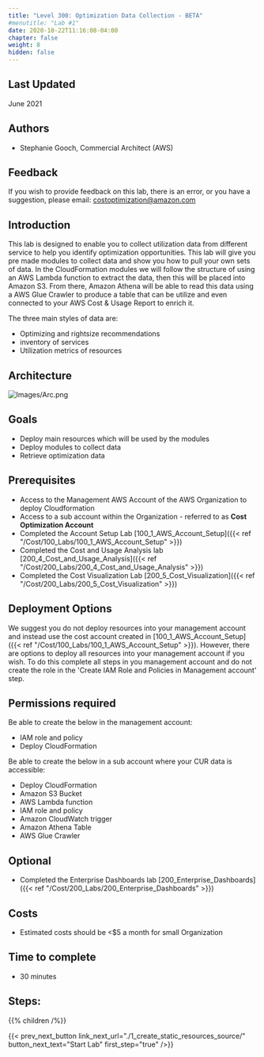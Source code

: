 ```yaml
---
title: "Level 300: Optimization Data Collection - BETA"
#menutitle: "Lab #1"
date: 2020-10-22T11:16:08-04:00
chapter: false
weight: 8
hidden: false
---
```

## Last Updated
June 2021

## Authors
- Stephanie Gooch, Commercial Architect (AWS)

## Feedback
If you wish to provide feedback on this lab, there is an error, or you have a suggestion, please email: costoptimization@amazon.com

## Introduction
This lab is designed to enable you to collect utilization data from different service to help you identify optimization opportunities. This lab will give you pre made modules to collect data and show you how to pull your own sets of data. In the CloudFormation modules we will follow the structure of using an AWS Lambda function to extract the data, then this will be placed into Amazon S3. From there, Amazon Athena will be able to read this data using a AWS Glue Crawler to produce a table that can be utilize and even connected to your AWS Cost & Usage Report to enrich it. 

The three main styles of data are:
* Optimizing and rightsize recommendations 
* inventory of services
* Utilization metrics of resources 

## Architecture 

![Images/Arc.png](/Cost/300_Optimization_Data_Collection/Images/Arc.png)

## Goals
- Deploy main resources which will be used by the modules
- Deploy modules to collect data 
- Retrieve optimization data 


## Prerequisites
- Access to the Management AWS Account of the AWS Organization to deploy Cloudformation
- Access to a sub account within the Organization - referred to as **Cost Optimization Account**
- Completed the Account Setup Lab [100_1_AWS_Account_Setup]({{< ref "/Cost/100_Labs/100_1_AWS_Account_Setup" >}})
- Completed the Cost and Usage Analysis lab [200_4_Cost_and_Usage_Analysis]({{< ref "/Cost/200_Labs/200_4_Cost_and_Usage_Analysis" >}})
- Completed the Cost Visualization Lab [200_5_Cost_Visualization]({{< ref "/Cost/200_Labs/200_5_Cost_Visualization" >}}) 

## Deployment Options
We suggest you do not deploy resources into your management account and instead use the cost account created in [100_1_AWS_Account_Setup]({{< ref "/Cost/100_Labs/100_1_AWS_Account_Setup" >}}). However, there are options to deploy all resources into your management account if you wish. To do this complete all steps in you management account and do not create the role in the 'Create IAM Role and Policies in Management account' step.

## Permissions required

Be able to create the below in the management account:
- IAM role and policy
- Deploy CloudFormation

Be able to create the below in a sub account where your CUR data is accessible:
- Deploy CloudFormation
- Amazon S3 Bucket 
- AWS Lambda function 
- IAM role and policy
- Amazon CloudWatch trigger
- Amazon Athena Table
- AWS Glue Crawler


## Optional
- Completed the Enterprise Dashboards lab [200_Enterprise_Dashboards]({{< ref "/Cost/200_Labs/200_Enterprise_Dashboards" >}})


## Costs
- Estimated costs should be <$5 a month for small Organization 


## Time to complete
- 30 minutes

## Steps:
{{% children  /%}}


{{< prev_next_button link_next_url="./1_create_static_resources_source/" button_next_text="Start Lab" first_step="true" />}}
